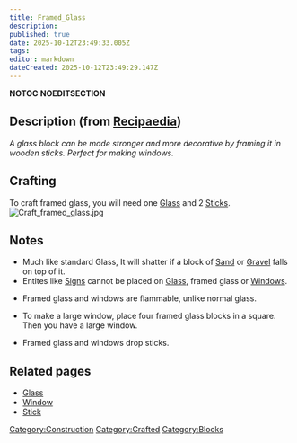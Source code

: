 ```yaml
---
title: Framed_Glass
description: 
published: true
date: 2025-10-12T23:49:33.005Z
tags: 
editor: markdown
dateCreated: 2025-10-12T23:49:29.147Z
---
```


__NOTOC__ __NOEDITSECTION__

## Description (from [Recipaedia](Recipaedia "wikilink"))

*A glass block can be made stronger and more decorative by framing it in
wooden sticks. Perfect for making windows.*

## Crafting

To craft framed glass, you will need one [Glass](Glass "wikilink") and 2
[Sticks](Stick "wikilink").
![Craft_framed_glass.jpg](Craft_framed_glass.jpg
"Craft_framed_glass.jpg")

## Notes

  - Much like standard Glass, It will shatter if a block of
    [Sand](Recipaedia/Terrain/Sand.md "wikilink") or [Gravel](Recipaedia/Terrain/Gravel.md "wikilink") falls on top
    of it.
  - Entites like [Signs](Sign "wikilink") cannot be placed on
    [Glass](Glass "wikilink"), framed glass or
    [Windows](Window "wikilink").

<!-- end list -->

  - Framed glass and windows are flammable, unlike normal glass.

<!-- end list -->

  - To make a large window, place four framed glass blocks in a square.
    Then you have a large window.

<!-- end list -->

  - Framed glass and windows drop sticks.

## Related pages

  - [Glass](Glass "wikilink")
  - [Window](Window "wikilink")
  - [Stick](Stick "wikilink")

[Category:Construction](Category:Construction "wikilink")
[Category:Crafted](Category:Crafted "wikilink")
[Category:Blocks](Category:Blocks "wikilink")